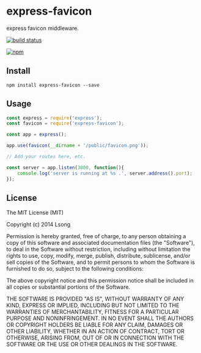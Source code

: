 # express-favicon

express favicon middleware.

[![build status](https://img.shields.io/travis/song940/express-favicon.svg)](https://travis-ci.org/song940/express-favicon)

[![npm](https://nodei.co/npm/express-favicon.png)](https://nodei.co/npm/express-favicon/)

## Install

```
npm install express-favicon --save
```

## Usage

```js
const express = require('express');
const favicon = require('express-favicon');

const app = express();

app.use(favicon(__dirname + '/public/favicon.png'));

// Add your routes here, etc.

const server = app.listen(3000, function(){
	console.log('server is running at %s .', server.address().port);
});
```


## License

The MIT License (MIT)

Copyright (c) 2014 Lsong

Permission is hereby granted, free of charge, to any person obtaining a copy
of this software and associated documentation files (the "Software"), to deal
in the Software without restriction, including without limitation the rights
to use, copy, modify, merge, publish, distribute, sublicense, and/or sell
copies of the Software, and to permit persons to whom the Software is
furnished to do so, subject to the following conditions:

The above copyright notice and this permission notice shall be included in all
copies or substantial portions of the Software.

THE SOFTWARE IS PROVIDED "AS IS", WITHOUT WARRANTY OF ANY KIND, EXPRESS OR
IMPLIED, INCLUDING BUT NOT LIMITED TO THE WARRANTIES OF MERCHANTABILITY,
FITNESS FOR A PARTICULAR PURPOSE AND NONINFRINGEMENT. IN NO EVENT SHALL THE
AUTHORS OR COPYRIGHT HOLDERS BE LIABLE FOR ANY CLAIM, DAMAGES OR OTHER
LIABILITY, WHETHER IN AN ACTION OF CONTRACT, TORT OR OTHERWISE, ARISING FROM,
OUT OF OR IN CONNECTION WITH THE SOFTWARE OR THE USE OR OTHER DEALINGS IN THE
SOFTWARE.
